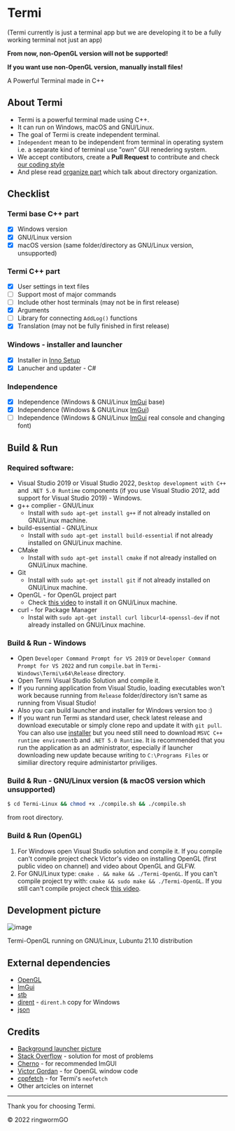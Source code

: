 # Termi
(Termi currently is just a terminal app but we are developing it to be a fully working terminal not just an app)

**From now, non-OpenGL version will not be supported!**

**If you want use non-OpenGL version, manually install files!**

A Powerful Terminal made in C++

## About Termi
- Termi is a powerful terminal made using C++.
- It can run on Windows, macOS and GNU/Linux.
- The goal of Termi is create independent terminal.
- ```Independent``` mean to be independent from terminal in operating system i.e. a separate kind of terminal use "own" GUI renedering system.
- We accept contibutors, create a **Pull Request** to contribute and check [our coding style](https://github.com/ringwormGO-organization/Termi/blob/main/CONTRIBUTING.md#coding-sytle-for-pull-requests)
- And plese read [organize part](https://github.com/ringwormGO-organization/Termi/blob/main/CONTRIBUTING.md#code-organization) which talk about directory organization.

## Checklist
### Termi base C++ part
- [x] Windows version
- [x] GNU/Linux version
- [x] macOS version (same folder/directory as GNU/Linux version, unsupported)

### Termi C++ part
- [x] User settings in text files
- [ ] Support most of major commands
- [ ] Include other host terminals (may not be in first release)
- [x] Arguments
- [ ] Library for connecting ```AddLog()``` functions
- [x] Translation (may not be fully finished in first release)

### Windows - installer and launcher
- [x] Installer in [Inno Setup](https://github.com/jrsoftware/issrc)
- [x] Lanucher and updater - C#

### Independence
- [x] Independence (Windows & GNU/Linux [ImGui](https://github.com/ocornut/imgui) base)
- [x] Independence (Windows & GNU/Linux [ImGui](https://github.com/ocornut/imgui))
- [ ] Independence (Windows & GNU/Linux [ImGui](https://github.com/ocornut/imgui) real console and changing font)

## Build & Run
### Required software:
- Visual Studio 2019 or Visual Studio 2022, ```Desktop development with C++``` and ```.NET 5.0 Runtime``` components (if you use Visual Studio 2012, add support for Visual Studio 2019) - Windows.
- g++ complier - GNU/Linux
  - Install with ```sudo apt-get install g++``` if not already installed on GNU/Linux machine.
- build-essential - GNU/Linux
  - Install with ```sudo apt-get install build-essential``` if not already installed on GNU/Linux machine.
- CMake
  - Install with ```sudo apt-get install cmake``` if not already installed on GNU/Linux machine.
- Git
  - Install with ```sudo apt-get install git``` if not already installed on GNU/Linux machine.
- OpenGL - for OpenGL project part
  - Check [this video](https://www.youtube.com/watch?v=643CUhCoyCo) to install it on GNU/Linux machine.
- curl - for Package Manager
  - Instal with ```sudo apt-get install curl libcurl4-openssl-dev``` if not already installed on GNU/Linux machine.

### Build & Run - Windows
- Open ```Developer Command Prompt for VS 2019``` or ```Developer Command Prompt for VS 2022``` and run ```compile.bat``` in `Termi-Windows\Termi\x64\Release` directory.
- Open Termi Visual Studio Solution and compile it.
- If you running application from Visual Studio, loading executables won't work because running from ```Release``` folder/directory isn't same as running from Visual Studio!
- Also you can build launcher and installer for Windows version too :)
- If you want run Termi as standard user, check latest release and download executable or simply clone repo and update it with ```git pull```. You can also use [installer](https://github.com/ringwormGO-organization/Termi/blob/main/Termi-Windows/Installer/Termi.exe) but you need still need to download ```MSVC C++ runtime enviroment```b and ```.NET 5.0 Runtime```. It is recommended that you run the application as an administrator, especially if launcher downloading new update because writing to ```C:\Programs Files``` or similiar directory require administartor priviliges.

### Build & Run - GNU/Linux version (& macOS version which unsupported)
```sh
$ cd Termi-Linux && chmod +x ./compile.sh && ./compile.sh
```
from root directory.

### Build & Run (OpenGL)
1. For Windows open Visual Studio solution and compile it. If you compile can't compile project check Victor's video on installing OpenGL (first public video on channel) and video about OpenGL and GLFW.
2. For GNU/Linux type: ```cmake . && make && ./Termi-OpenGL```. If you can't compile project try with: ```cmake && sudo make && ./Termi-OpenGL```. If you still can't compile project check [this video](https://www.youtube.com/watch?v=643CUhCoyCo).

## Development picture
![image](https://user-images.githubusercontent.com/83548580/159910200-8fa25e94-ba38-4b34-a84c-21d48f381603.png)

Termi-OpenGL running on GNU/Linux, Lubuntu 21.10 distribution

## External dependencies
- [OpenGL](https://www.opengl.org/)
- [ImGui](https://github.com/ocornut/imgui)
- [stb](https://github.com/nothings/stb)
- [dirent](https://github.com/tronkko/dirent) - ```dirent.h``` copy for Windows
- [json](https://github.com/nlohmann/json)

## Credits
- [Background launcher picture](https://pixabay.com/photos/leaf-maple-autumn-foliage-botany-3865014/)
- [Stack Overflow](https://stackoverflow.com/) - solution for most of problems
- [Cherno](https://www.youtube.com/c/TheChernoProject) - for recommended ImGUI
- [Victor Gordan](https://www.youtube.com/c/VictorGordan) - for OpenGL window code
- [cppfetch](https://github.com/Phate6660/cppfetch) - for Termi's `neofetch`
- Other artcicles on internet
____________________________________

Thank you for choosing Termi.

© 2022 ringwormGO
